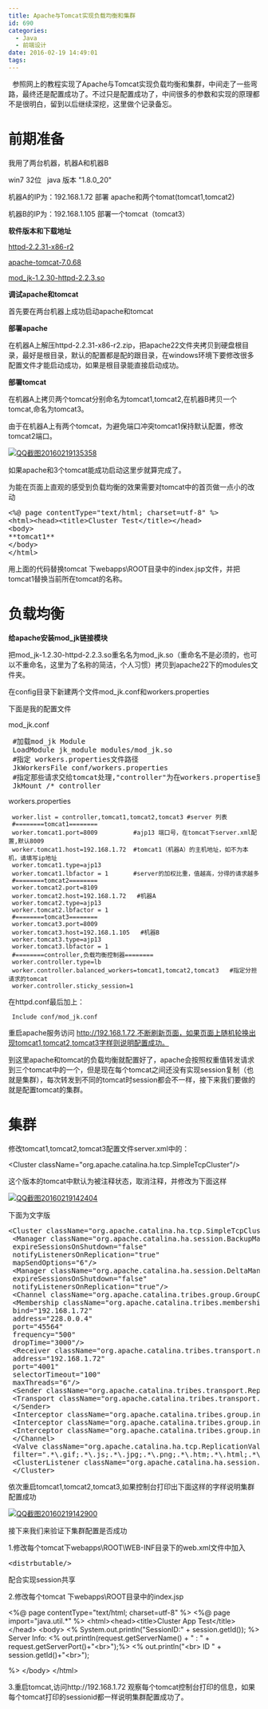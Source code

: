 ```yaml
---
title: Apache与Tomcat实现负载均衡和集群
id: 690
categories:
  - Java
  - 前端设计
date: 2016-02-19 14:49:01
tags:
---
```


&nbsp;
参照网上的教程实现了Apache与Tomcat实现负载均衡和集群，中间走了一些弯路，最终还是配置成功了。不过只是配置成功了，中间很多的参数和实现的原理都不是很明白，留到以后继续深挖，这里做个记录备忘。

# 前期准备

我用了两台机器，机器A和机器B

win7 32位   java 版本 "1.8.0_20"

机器A的IP为：192.168.1.72 部署 apache和两个tomat(tomcat1,tomcat2)

机器B的IP为：192.168.1.105 部署一个tomcat（tomcat3）

**软件版本和下载地址**

[httpd-2.2.31-x86-r2](http://www.apachehaus.com/downloads/httpd-2.2.31-x86-r2.zip)

[apache-tomcat-7.0.68](http://mirrors.cnnic.cn/apache/tomcat/tomcat-7/v7.0.68/bin/apache-tomcat-7.0.68.zip)

[mod_jk-1.2.30-httpd-2.2.3.so](http://archive.apache.org/dist/tomcat/tomcat-connectors/jk/binaries/win32/jk-1.2.30/mod_jk-1.2.30-httpd-2.2.3.so)

**调试apache和tomcat**

首先要在两台机器上成功启动apache和tomcat

**部署apache**

在机器A上解压httpd-2.2.31-x86-r2.zip，把apache22文件夹拷贝到硬盘根目录，最好是根目录，默认的配置都是配的跟目录，在windows环境下要修改很多配置文件才能启动成功，如果是根目录能直接启动成功。

**部署tomcat**

在机器A上拷贝两个tomcat分别命名为tomcat1,tomcat2,在机器B拷贝一个tomcat,命名为tomcat3。

由于在机器A上有两个tomcat，为避免端口冲突tomcat1保持默认配置，修改tomcat2端口。

[![](http://laotou-wordpress.stor.sinaapp.com/uploads/QQ截图20160219135358.jpg "QQ截图20160219135358")](http://laotou-wordpress.stor.sinaapp.com/uploads/QQ截图20160219135358.jpg)

如果apache和3个tomcat能成功启动这里步就算完成了。

为能在页面上直观的感受到负载均衡的效果需要对tomcat中的首页做一点小的改动
<pre>&lt;%@ page contentType="text/html; charset=utf-8" %&gt; 
&lt;html&gt;&lt;head&gt;&lt;title&gt;Cluster Test&lt;/title&gt;&lt;/head&gt; 
&lt;body&gt; 
**tomcat1** 
&lt;/body&gt; 
&lt;/html&gt;</pre>
用上面的代码替换tomcat 下webapps\ROOT目录中的index.jsp文件，并把tomcat1替换当前所在tomcat的名称。

# 负载均衡

**给apache安装mod_jk链接模块**

把mod_jk-1.2.30-httpd-2.2.3.so重名名为mod_jk.so（重命名不是必须的，也可以不重命名，这里为了名称的简洁，个人习惯）拷贝到apache22下的modules文件夹。

在config目录下新建两个文件mod_jk.conf和workers.properties

下面是我的配置文件

mod_jk.conf
<pre> #加载mod_jk Module
 LoadModule jk_module modules/mod_jk.so
 #指定 workers.properties文件路径
 JkWorkersFile conf/workers.properties
 #指定那些请求交给tomcat处理,"controller"为在workers.propertise里指定的负载分配控制器
 JkMount /* controller</pre>
workers.properties
```
 worker.list = controller,tomcat1,tomcat2,tomcat3 #server 列表
 #========tomcat1========
 worker.tomcat1.port=8009          #ajp13 端口号，在tomcat下server.xml配置,默认8009
 worker.tomcat1.host=192.168.1.72  #tomcat1（机器A）的主机地址，如不为本机，请填写ip地址
 worker.tomcat1.type=ajp13
 worker.tomcat1.lbfactor = 1       #server的加权比重，值越高，分得的请求越多
 #========tomcat2========
 worker.tomcat2.port=8109 
 worker.tomcat2.host=192.168.1.72   #机器A
 worker.tomcat2.type=ajp13
 worker.tomcat2.lbfactor = 1 
 #========tomcat3========
 worker.tomcat3.port=8009 
 worker.tomcat3.host=192.168.1.105   #机器B
 worker.tomcat3.type=ajp13
 worker.tomcat3.lbfactor = 1 
 #========controller,负载均衡控制器========
 worker.controller.type=lb
 worker.controller.balanced_workers=tomcat1,tomcat2,tomcat3   #指定分担请求的tomcat
 worker.controller.sticky_session=1
 ```
在httpd.conf最后加上：
``` # JK module settings
 Include conf/mod_jk.conf
 ```
重启apache服务访问 http://192.168.1.72,不断刷新页面，如果页面上随机轮换出现tomcat1,tomcat2,tomcat3字样则说明配置成功。

到这里apache和tomcat的负载均衡就配置好了，apache会按照权重值转发请求到三个tomcat中的一个，但是现在每个tomcat之间还没有实现session复制（也就是集群），每次转发到不同的tomcat时session都会不一样，接下来我们要做的就是配置tomcat的集群。

# 集群

修改tomcat1,tomcat2,tomcat3配置文件server.xml中的：

&lt;Cluster className="org.apache.catalina.ha.tcp.SimpleTcpCluster"/&gt;

这个版本的tomcat中默认为被注释状态，取消注释，并修改为下面这样

[![](http://laotou-wordpress.stor.sinaapp.com/uploads/QQ截图20160219142404.jpg "QQ截图20160219142404")](http://laotou-wordpress.stor.sinaapp.com/uploads/QQ截图20160219142404.jpg)

下面为文字版
<pre>&lt;Cluster className="org.apache.catalina.ha.tcp.SimpleTcpCluster" channelSendOptions="6"&gt;
 &lt;Manager className="org.apache.catalina.ha.session.BackupManager"
 expireSessionsOnShutdown="false"
 notifyListenersOnReplication="true"
 mapSendOptions="6"/&gt;
 &lt;Manager className="org.apache.catalina.ha.session.DeltaManager"
 expireSessionsOnShutdown="false"
 notifyListenersOnReplication="true"/&gt;
 &lt;Channel className="org.apache.catalina.tribes.group.GroupChannel"&gt;
 &lt;Membership className="org.apache.catalina.tribes.membership.McastService"
 bind="192.168.1.72"
 address="228.0.0.4"
 port="45564"
 frequency="500"
 dropTime="3000"/&gt;
 &lt;Receiver className="org.apache.catalina.tribes.transport.nio.NioReceiver"
 address="192.168.1.72"
 port="4001"
 selectorTimeout="100"
 maxThreads="6"/&gt;
 &lt;Sender className="org.apache.catalina.tribes.transport.ReplicationTransmitter"&gt;
 &lt;Transport className="org.apache.catalina.tribes.transport.nio.PooledParallelSender"/&gt;
 &lt;/Sender&gt;
 &lt;Interceptor className="org.apache.catalina.tribes.group.interceptors.TcpFailureDetector"/&gt;
 &lt;Interceptor className="org.apache.catalina.tribes.group.interceptors.MessageDispatch15Interceptor"/&gt;
 &lt;Interceptor className="org.apache.catalina.tribes.group.interceptors.ThroughputInterceptor"/&gt;
 &lt;/Channel&gt;
 &lt;Valve className="org.apache.catalina.ha.tcp.ReplicationValve"
 filter=".*\.gif;.*\.js;.*\.jpg;.*\.png;.*\.htm;.*\.html;.*\.css;.*\.txt;"/&gt;
 &lt;ClusterListener className="org.apache.catalina.ha.session.ClusterSessionListener"/&gt;
 &lt;/Cluster&gt;</pre>
依次重启tomcat1,tomcat2,tomcat3,如果控制台打印出下面这样的字样说明集群配置成功

[![](http://laotou-wordpress.stor.sinaapp.com/uploads/QQ截图20160219142900-600x239.jpg "QQ截图20160219142900")](http://laotou-wordpress.stor.sinaapp.com/uploads/QQ截图20160219142900.jpg)

接下来我们来验证下集群配置是否成功

1.修改每个tomcat下webapps\ROOT\WEB-INF目录下的web.xml文件中加入
<pre>&lt;distrbutable/&gt;</pre>
配合实现session共享

2.修改每个tomcat 下webapps\ROOT目录中的index.jsp

&lt;%@ page contentType="text/html; charset=utf-8" %&gt;
&lt;%@ page import="java.util.*" %&gt;
&lt;html&gt;&lt;head&gt;&lt;title&gt;Cluster App Test&lt;/title&gt;&lt;/head&gt;
&lt;body&gt;
&lt;%
System.out.println("SessionID:" + session.getId());
%&gt;
Server Info:
&lt;%
out.println(request.getServerName() + " : " + request.getServerPort()+"&lt;br&gt;");%&gt;
&lt;%
out.println("&lt;br&gt; ID " + session.getId()+"&lt;br&gt;");

%&gt;
&lt;/body&gt;
&lt;/html&gt;

3.重启tomcat,访问http://192.168.1.72 观察每个tomcat控制台打印的信息，如果每个tomcat打印的sessionid都一样说明集群配置成功了。